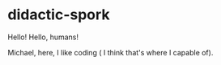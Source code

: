 # didactic-spork
Hello!
Hello, humans!

Michael, here, I like coding ( I think that's where I capable of).
